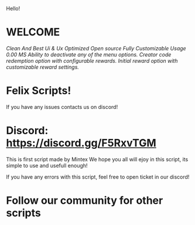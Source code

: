 Hello!

# WELCOME
*Clean And Best Ui & Ux
 Optimized
 Open source
 Fully Customizable
 Usage 0.00 MS
 Ability to deactivate any of the menu options.
 Creator code redemption option with configurable rewards.
 Initial reward option with customizable reward settings.*

# Felix Scripts!

If you have any issues contacts us on discord!

# Discord: https://discord.gg/F5RxvTGM 

This is first script made by Mintex
We hope you all will ejoy in this script, its simple to use and usefull enough!

If you have any errors with this script, feel free to open ticket in our discord!

# Follow our community for other scripts
